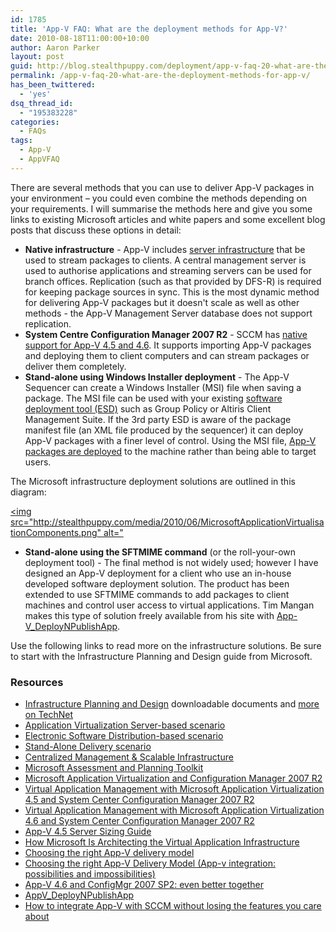 ```yaml
---
id: 1785
title: 'App-V FAQ: What are the deployment methods for App-V?'
date: 2010-08-18T11:00:00+10:00
author: Aaron Parker
layout: post
guid: http://blog.stealthpuppy.com/deployment/app-v-faq-20-what-are-the-deployment-methods-for-app-v
permalink: /app-v-faq-20-what-are-the-deployment-methods-for-app-v/
has_been_twittered:
  - 'yes'
dsq_thread_id:
  - "195383228"
categories:
  - FAQs
tags:
  - App-V
  - AppVFAQ
---
```

<img style="margin: 0px 0px 5px 10px; display: inline;" src="http://stealthpuppy.com/media/2010/06/AppVFAQLogo.png" alt="" align="right" />There are several methods that you can use to deliver App-V packages in your environment – you could even combine the methods depending on your requirements. I will summarise the methods here and give you some links to existing Microsoft articles and white papers and some excellent blog posts that discuss these options in detail:

  * **Native infrastructure** - App-V includes [server infrastructure](http://technet.microsoft.com/en-gb/library/cc843634.aspx) that be used to stream packages to clients. A central management server is used to authorise applications and streaming servers can be used for branch offices. Replication (such as that provided by DFS-R) is required for keeping package sources in sync. This is the most dynamic method for delivering App-V packages but it doesn't scale as well as other methods - the App-V Management Server database does not support replication.
  * **System Centre Configuration Manager 2007 R2** - SCCM has [native support for App-V 4.5 and 4.6](http://technet.microsoft.com/en-us/library/cc161957.aspx). It supports importing App-V packages and deploying them to client computers and can stream packages or deliver them completely.
  * **Stand-alone using Windows Installer deployment** - The App-V Sequencer can create a Windows Installer (MSI) file when saving a package. The MSI file can be used with your existing [software deployment tool (ESD)](http://technet.microsoft.com/en-gb/library/cc843643.aspx) such as Group Policy or Altiris Client Management Suite. If the 3rd party ESD is aware of the package manifest file (an XML file produced by the sequencer) it can deploy App-V packages with a finer level of control. Using the MSI file, [App-V packages are deployed](http://technet.microsoft.com/en-gb/library/cc843787.aspx) to the machine rather than being able to target users.

The Microsoft infrastructure deployment solutions are outlined in this diagram:

[<img src="http://stealthpuppy.com/media/2010/06/MicrosoftApplicationVirtualisationComponents.png" alt="](http://stealthpuppy.com/media/2010/06/MicrosoftApplicationVirtualisationComponents.png "App-V infrastructure solutions")

  * **Stand-alone using the SFTMIME command** (or the roll-your-own deployment tool) - The final method is not widely used; however I have designed an App-V deployment for a client who use an in-house developed software deployment solution. The product has been extended to use SFTMIME commands to add packages to client machines and control user access to virtual applications. Tim Mangan makes this type of solution freely available from his site with [App-V_DeployNPublishApp](http://www.tmurgent.com/AppV_DeployNPublishApp/).

Use the following links to read more on the infrastructure solutions. Be sure to start with the Infrastructure Planning and Design guide from Microsoft.

### Resources

  * [Infrastructure Planning and Design](http://www.microsoft.com/downloads/details.aspx?displaylang=en&FamilyID=ad3921fb-8224-4681-9064-075fdf042b0c) downloadable documents and [more on TechNet](http://technet.microsoft.com/en-us/library/ee354207.aspx)
  * [Application Virtualization Server-based scenario](http://technet.microsoft.com/en-gb/library/cc843634.aspx)
  * [Electronic Software Distribution-based scenario](http://technet.microsoft.com/en-gb/library/cc843643.aspx)
  * [Stand-Alone Delivery scenario](http://technet.microsoft.com/en-gb/library/cc843787.aspx)
  * [Centralized Management & Scalable Infrastructure](http://www.microsoft.com/systemcenter/appv/infrastructure.mspx)
  * [Microsoft Assessment and Planning Toolkit](http://technet.microsoft.com/en-us/library/bb977556.aspx)
  * [Microsoft Application Virtualization and Configuration Manager 2007 R2](http://www.microsoft.com/systemcenter/appv/configmgr.mspx)
  * [Virtual Application Management with Microsoft Application Virtualization 4.5 and System Center Configuration Manager 2007 R2](http://download.microsoft.com/download/f/7/8/f784a197-73be-48ff-83da-4102c05a6d44/App-V_and_ConfigMgr_Whitepaper_Final.docx)
  * [Virtual Application Management with Microsoft Application Virtualization 4.6 and System Center Configuration Manager 2007 R2](http://download.microsoft.com/download/f/7/8/f784a197-73be-48ff-83da-4102c05a6d44/App-V_and_ConfigMgr_Whitepaper_Final.docx)
  * [App-V 4.5 Server Sizing Guide](http://download.microsoft.com/download/1/6/1/161042F3-9CDE-45F7-BC20-4FBDA8888890/AppV45_ServerSizingGuide_Final.docx)
  * [How Microsoft Is Architecting the Virtual Application Infrastructure](https://msevents.microsoft.com/CUI/WebCastEventDetails.aspx?culture=en-US&EventID=1032415084&CountryCode=US)
  * [Choosing the right App-V delivery model](http://www.brianmadden.com/blogs/jeroenvandekamp/archive/2010/02/19/choosing-the-right-app-v-delivery-model.aspx)
  * [Choosing the right App-V Delivery Model (App-v integration: possibilities and impossibilities)](http://www.loginconsultants.com/index.php?option=com_docman&task=doc_details&gid=61&Itemid=149)
  * [App-V 4.6 and ConfigMgr 2007 SP2: even better together](http://www.desktopcontrol.info/2010/02/app-v-46-and-configmgr-2007-sp2-even.html)
  * [AppV_DeployNPublishApp](http://www.tmurgent.com/AppV_DeployNPublishApp/)
  * [How to integrate App-V with SCCM without losing the features you care about](http://www.buit.org/2009/02/13/how-to-integrate-app-v-with-sccm-without-losing-the-features-you-care-about/)